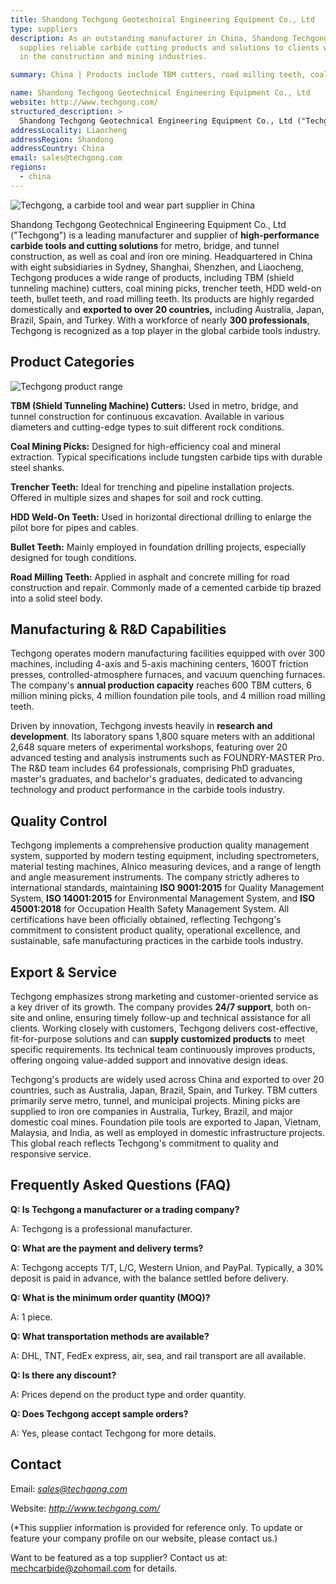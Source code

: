 ```yaml
---
title: Shandong Techgong Geotechnical Engineering Equipment Co., Ltd
type: suppliers
description: As an outstanding manufacturer in China, Shandong Techgong
  supplies reliable carbide cutting products and solutions to clients worldwide
  in the construction and mining industries.

summary: China | Products include TBM cutters, road milling teeth, coal mining picks, trencher teeth, HDD weld-on teeth, and bullet teeth. 

name: Shandong Techgong Geotechnical Engineering Equipment Co., Ltd
website: http://www.techgong.com/
structured_description: >
  Shandong Techgong Geotechnical Engineering Equipment Co., Ltd ("Techgong") is a professional manufacturer of high-performance carbide tools, including TBM cutters, mining picks, foundation pile tools, and road milling teeth. Techgong exports to over 20 countries, including Australia, Japan, Brazil, Spain, and Turkey. With modern manufacturing facilities, advanced R&D capabilities, and quality control certified to ISO 9001, 14001, and 45001 standards, Techgong provides durable, efficient, and customized solutions, along with responsive global service and technical support.
addressLocality: Liaocheng
addressRegion: Shandong
addressCountry: China
email: sales@techgong.com
regions:
  - china
---
```


![Techgong, a carbide tool and wear part supplier in China](/uploads/supplier-techgong-1.jpg "Techgong, a carbide tool and wear part supplier in China")

Shandong Techgong Geotechnical Engineering Equipment Co., Ltd ("Techgong") is a leading manufacturer and supplier of **high-performance carbide tools and cutting solutions** for metro, bridge, and tunnel construction, as well as coal and iron ore mining. Headquartered in China with eight subsidiaries in Sydney, Shanghai, Shenzhen, and Liaocheng, Techgong produces a wide range of products, including TBM (shield tunneling machine) cutters, coal mining picks, trencher teeth, HDD weld-on teeth, bullet teeth, and road milling teeth. Its products are highly regarded domestically and **exported to over 20 countries,** including Australia, Japan, Brazil, Spain, and Turkey. With a workforce of nearly **300 professionals**, Techgong is recognized as a top player in the global carbide tools industry.

## Product Categories

![Techgong product range](/uploads/supplier-techgong-2.jpg "Techgong product range")

**TBM (Shield Tunneling Machine) Cutters:** Used in metro, bridge, and tunnel construction for continuous excavation. Available in various diameters and cutting-edge types to suit different rock conditions.

**Coal Mining Picks:** Designed for high-efficiency coal and mineral extraction. Typical specifications include tungsten carbide tips with durable steel shanks.

**Trencher Teeth:** Ideal for trenching and pipeline installation projects. Offered in multiple sizes and shapes for soil and rock cutting.

**HDD Weld-On Teeth:** Used in horizontal directional drilling to enlarge the pilot bore for pipes and cables.

**Bullet Teeth:** Mainly employed in foundation drilling projects, especially designed for tough conditions.

**Road Milling Teeth:** Applied in asphalt and concrete milling for road construction and repair. Commonly made of a cemented carbide tip brazed into a solid steel body.

## Manufacturing & R&D Capabilities

Techgong operates modern manufacturing facilities equipped with over 300 machines, including 4-axis and 5-axis machining centers, 1600T friction presses, controlled-atmosphere furnaces, and vacuum quenching furnaces. The company's **annual production capacity** reaches 600 TBM cutters, 6 million mining picks, 4 million foundation pile tools, and 4 million road milling teeth.

Driven by innovation, Techgong invests heavily in **research and development**. Its laboratory spans 1,800 square meters with an additional 2,648 square meters of experimental workshops, featuring over 20 advanced testing and analysis instruments such as FOUNDRY-MASTER Pro. The R&D team includes 64 professionals, comprising PhD graduates, master's graduates, and bachelor's graduates, dedicated to advancing technology and product performance in the carbide tools industry.

## Quality Control

Techgong implements a comprehensive production quality management system, supported by modern testing equipment, including spectrometers, material testing machines, Alnico measuring devices, and a range of length and angle measurement instruments. The company strictly adheres to international standards, maintaining **ISO 9001:2015** for Quality Management System, **ISO 14001:2015** for Environmental Management System, and **ISO 45001:2018** for Occupation Health Safety Management System. All certifications have been officially obtained, reflecting Techgong's commitment to consistent product quality, operational excellence, and sustainable, safe manufacturing practices in the carbide tools industry.

## Export & Service

Techgong emphasizes strong marketing and customer-oriented service as a key driver of its growth. The company provides **24/7 support**, both on-site and online, ensuring timely follow-up and technical assistance for all clients. Working closely with customers, Techgong delivers cost-effective, fit-for-purpose solutions and can **supply customized products** to meet specific requirements. Its technical team continuously improves products, offering ongoing value-added support and innovative design ideas.

Techgong's products are widely used across China and exported to over 20 countries, such as Australia, Japan, Brazil, Spain, and Turkey. TBM cutters primarily serve metro, tunnel, and municipal projects. Mining picks are supplied to iron ore companies in Australia, Turkey, Brazil, and major domestic coal mines. Foundation pile tools are exported to Japan, Vietnam, Malaysia, and India, as well as employed in domestic infrastructure projects. This global reach reflects Techgong's commitment to quality and responsive service.

## Frequently Asked Questions (FAQ)

**Q: Is Techgong a manufacturer or a trading company?**

A: Techgong is a professional manufacturer.

**Q: What are the payment and delivery terms?**

A: Techgong accepts T/T, L/C, Western Union, and PayPal. Typically, a 30% deposit is paid in advance, with the balance settled before delivery.

**Q: What is the minimum order quantity (MOQ)?**

A: 1 piece.

**Q: What transportation methods are available?**

A: DHL, TNT, FedEx express, air, sea, and rail transport are all available.

**Q: Is there any discount?**

A: Prices depend on the product type and order quantity.

**Q: Does Techgong accept sample orders?**

A: Yes, please contact Techgong for more details.

## Contact

Email: *sales@techgong.com*

Website: *http://www.techgong.com/*

(*This supplier information is provided for reference only. To update or feature your company profile on our website, please contact us.)

Want to be featured as a top supplier? Contact us at: mechcarbide@zohomail.com for details.
